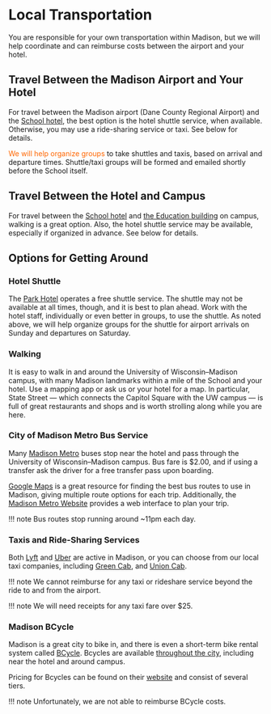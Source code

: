 # Local Transportation

You are responsible for your own transportation within Madison, but we will help
coordinate and can reimburse costs between the airport and your hotel.

## Travel Between the Madison Airport and Your Hotel

For travel between the Madison airport (Dane County Regional Airport) and the [School hotel](hotel.md),
the best option is the hotel shuttle service, when available.
Otherwise, you may use a ride-sharing service or taxi.
See below for details.

<span style="color: #FF6600;">We will help organize groups</span> to take shuttles and taxis,
based on arrival and departure times.
Shuttle/taxi groups will be formed and emailed shortly before the School itself.

## Travel Between the Hotel and Campus

For travel between the [School hotel](hotel.md) and [the Education building](location.md) on campus,
walking is a great option.
Also, the hotel shuttle service may be available, especially if organized in advance.
See below for details.

## Options for Getting Around

### Hotel Shuttle

The [Park Hotel](hotel.md) operates a free shuttle service.
The shuttle may not be available at all times, though, and it is best to plan ahead.
Work with the hotel staff, individually or even better in groups, to use the shuttle.
As noted above, we will help organize groups for the shuttle for airport arrivals on Sunday and departures on Saturday.

### Walking

It is easy to walk in and around the University of Wisconsin&ndash;Madison campus,
with many Madison landmarks within a mile of the School and your hotel.
Use a mapping app or ask us or your hotel for a map.
In particular, State Street&nbsp;&mdash; which connects the Capitol Square with the UW campus&nbsp;&mdash;
is full of great restaurants and shops and is worth strolling along while you are here.

### City of Madison Metro Bus Service

Many [Madison Metro](https://www.cityofmadison.com/metro) buses stop near the hotel and
pass through the University of Wisconsin&ndash;Madison campus.
Bus fare is $2.00, and if using a transfer ask the driver for a free transfer pass upon boarding.

[Google Maps](https://maps.google.com) is a great resource for finding the best bus routes to use in Madison,
giving multiple route options for each trip.
Additionally, the [Madison Metro Website](https://www.cityofmadison.com/metro/routes-schedules)
provides a web interface to plan your trip.

!!! note 
    Bus routes stop running around ~11pm each day.

### Taxis and Ride-Sharing Services

Both [Lyft](https://www.lyft.com/) and [Uber](https://www.uber.com/ride/) are active in Madison,
or you can choose from our local taxi companies, including [Green Cab](https://greencabmadison.com), and
[Union Cab](https://www.unioncab.com/).

!!! note 
    We cannot reimburse for any taxi or rideshare service beyond the ride to and from the airport.

!!! note
    We will need receipts for any taxi fare over $25.

### Madison BCycle

Madison is a great city to bike in,
and there is even a short-term bike rental system called [BCycle](https://madison.bcycle.com).
Bcycles are available [throughout the city](https://madison.bcycle.com/nav/map),
including near the hotel and around campus.

Pricing for Bcycles can be found on their 
[website](https://madison.bcycle.com/nav/Join-now) and consist of several tiers.

!!! note
    Unfortunately, we are not able to reimburse BCycle costs.
